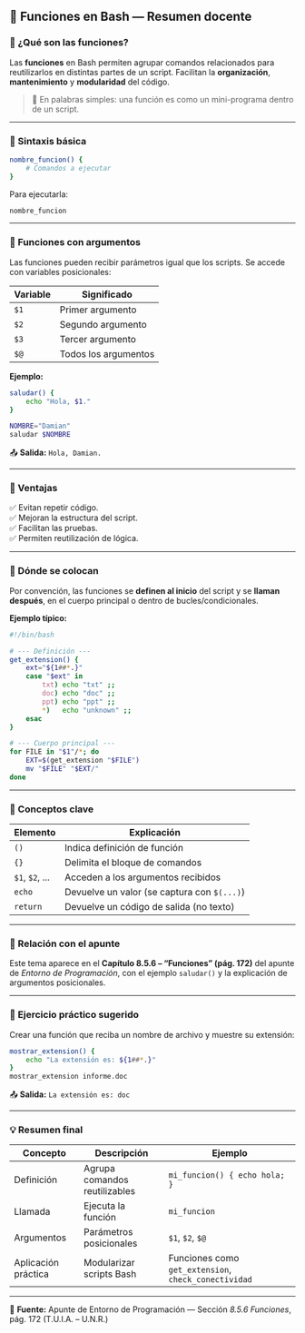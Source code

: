 ## 🧩 Funciones en Bash — Resumen docente

### 🔹 ¿Qué son las funciones?
Las **funciones** en Bash permiten agrupar comandos relacionados para reutilizarlos en distintas partes de un script. Facilitan la **organización**, **mantenimiento** y **modularidad** del código.

> 💬 En palabras simples: una función es como un mini-programa dentro de un script.

---

### 🔹 Sintaxis básica
```bash
nombre_funcion() {
    # Comandos a ejecutar
}
```
Para ejecutarla:
```bash
nombre_funcion
```

---

### 🔹 Funciones con argumentos
Las funciones pueden recibir parámetros igual que los scripts. Se accede con variables posicionales:

| Variable | Significado |
|-----------|-------------|
| `$1` | Primer argumento |
| `$2` | Segundo argumento |
| `$3` | Tercer argumento |
| `$@` | Todos los argumentos |

**Ejemplo:**
```bash
saludar() {
    echo "Hola, $1."
}

NOMBRE="Damian"
saludar $NOMBRE
```
📤 **Salida:** `Hola, Damian.`

---

### 🔹 Ventajas
✅ Evitan repetir código.  
✅ Mejoran la estructura del script.  
✅ Facilitan las pruebas.  
✅ Permiten reutilización de lógica.

---

### 🔹 Dónde se colocan
Por convención, las funciones se **definen al inicio** del script y se **llaman después**, en el cuerpo principal o dentro de bucles/condicionales.

**Ejemplo típico:**
```bash
#!/bin/bash

# --- Definición ---
get_extension() {
    ext="${1##*.}"
    case "$ext" in
        txt) echo "txt" ;;
        doc) echo "doc" ;;
        ppt) echo "ppt" ;;
        *)   echo "unknown" ;;
    esac
}

# --- Cuerpo principal ---
for FILE in "$1"/*; do
    EXT=$(get_extension "$FILE")
    mv "$FILE" "$EXT/"
done
```

---

### 🔹 Conceptos clave
| Elemento | Explicación |
|-----------|-------------|
| `()` | Indica definición de función |
| `{}` | Delimita el bloque de comandos |
| `$1`, `$2`, ... | Acceden a los argumentos recibidos |
| `echo` | Devuelve un valor (se captura con `$(...)`) |
| `return` | Devuelve un código de salida (no texto) |

---

### 🔹 Relación con el apunte
Este tema aparece en el **Capítulo 8.5.6 – “Funciones” (pág. 172)** del apunte de *Entorno de Programación*, con el ejemplo `saludar()` y la explicación de argumentos posicionales.

---

### 🧠 Ejercicio práctico sugerido
Crear una función que reciba un nombre de archivo y muestre su extensión:
```bash
mostrar_extension() {
    echo "La extensión es: ${1##*.}"
}
mostrar_extension informe.doc
```
📤 **Salida:** `La extensión es: doc`

---

### 💡 Resumen final
| Concepto | Descripción | Ejemplo |
|-----------|--------------|----------|
| Definición | Agrupa comandos reutilizables | `mi_funcion() { echo hola; }` |
| Llamada | Ejecuta la función | `mi_funcion` |
| Argumentos | Parámetros posicionales | `$1`, `$2`, `$@` |
| Aplicación práctica | Modularizar scripts Bash | Funciones como `get_extension`, `check_conectividad` |

---
📘 **Fuente:** Apunte de Entorno de Programación — Sección *8.5.6 Funciones*, pág. 172 (T.U.I.A. – U.N.R.)

